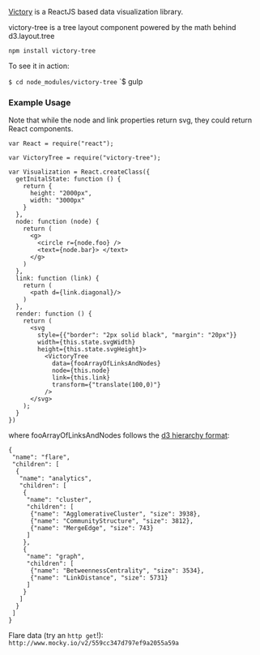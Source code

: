 [Victory](https://www.npmjs.com/package/victory) is a ReactJS based data visualization library.

victory-tree is a tree layout component powered by the math behind d3.layout.tree

`npm install victory-tree`

To see it in action:

`$ cd node_modules/victory-tree`
`$ gulp

### Example Usage
Note that while the node and link properties return svg, they could return React components.

```
var React = require("react");

var VictoryTree = require("victory-tree");

var Visualization = React.createClass({
  getInitalState: function () {
    return {
      height: "2000px",
      width: "3000px"
    }
  },
  node: function (node) {
    return (
      <g>
        <circle r={node.foo} />
        <text={node.bar}> </text>
      </g>
    )
  },
  link: function (link) {
    return (
      <path d={link.diagonal}/>
    )
  },
  render: function () {
    return (
      <svg
        style={{"border": "2px solid black", "margin": "20px"}}
        width={this.state.svgWidth}
        height={this.state.svgHeight}>
          <VictoryTree
            data={fooArrayOfLinksAndNodes}
            node={this.node}
            link={this.link}
            transform={"translate(100,0)"}
          />
      </svg>
    );
  }
})
```

where fooArrayOfLinksAndNodes follows the [d3 hierarchy format](https://github.com/mbostock/d3/wiki/Tree-Layout#nodes):

```
{
 "name": "flare",
 "children": [
  {
   "name": "analytics",
   "children": [
    {
     "name": "cluster",
     "children": [
      {"name": "AgglomerativeCluster", "size": 3938},
      {"name": "CommunityStructure", "size": 3812},
      {"name": "MergeEdge", "size": 743}
     ]
    },
    {
     "name": "graph",
     "children": [
      {"name": "BetweennessCentrality", "size": 3534},
      {"name": "LinkDistance", "size": 5731}
     ]
    }
   ]
  }
 ]
}
```

Flare data (try an `http get`!): `http://www.mocky.io/v2/559cc347d797ef9a2055a59a`